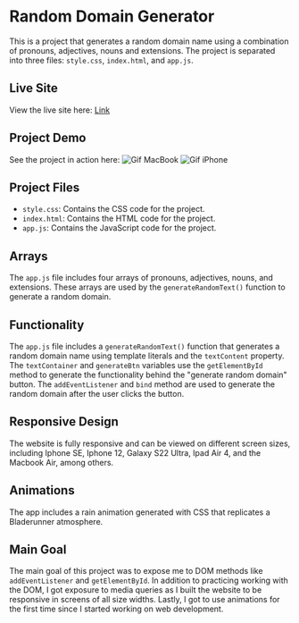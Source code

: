# Random Domain Generator

This is a project that generates a random domain name using a combination of pronouns, adjectives, nouns and extensions. The project is separated into three files: `style.css`, `index.html`, and `app.js`.

## Live Site
View the live site here: [Link](https://husseinserhan.github.io/GoDaddy_Clone_Domain_Generator/)

## Project Demo
See the project in action here: 
![Gif MacBook](assets/GoDaddyCloneMacBook.gif)
![Gif iPhone](assets/GoDaddyCloneiPhone.gif)

## Project Files
- `style.css`: Contains the CSS code for the project.
- `index.html`: Contains the HTML code for the project.
- `app.js`: Contains the JavaScript code for the project.

## Arrays
The `app.js` file includes four arrays of pronouns, adjectives, nouns, and extensions. These arrays are used by the `generateRandomText()` function to generate a random domain.

## Functionality
The `app.js` file includes a `generateRandomText()` function that generates a random domain name using template literals and the `textContent` property. The `textContainer` and `generateBtn` variables use the `getElementById` method to generate the functionality behind the "generate random domain" button. The `addEventListener` and `bind` method are used to generate the random domain after the user clicks the button.

## Responsive Design
The website is fully responsive and can be viewed on different screen sizes, including Iphone SE, Iphone 12, Galaxy S22 Ultra, Ipad Air 4, and the Macbook Air, among others.

## Animations
The app includes a rain animation generated with CSS that replicates a Bladerunner atmosphere.

## Main Goal
The main goal of this project was to expose me to DOM methods like `addEventListener` and `getElementById`. In addition to practicing working with the DOM, I got exposure to media queries as I built the website to be responsive in screens of all size widths. Lastly, I got to use animations for the first time since I started working on web development.
